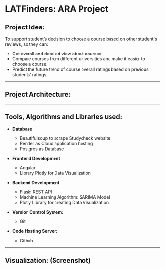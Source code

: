 # LATFinders: ARA Project

## Project Idea:

To support student’s decision to choose a course based on other student's reviews, so they can: 

* Get overall and detailed view about courses.
* Compare courses from different universities and make it easier to choose a course.
* Predict the future trend of course overall ratings based on previous students’ ratings.

***

## Project Architecture:




***

## Tools, Algorithms and Libraries used:

* **Database**
   * Beautifulsoup to scrape Studycheck website
   * Render as Cloud application hosting
   * Postgres as Database

* **Frontend Development**
   * Angular
   * Library Plotly for Data Visualization

* **Backend Development**
   * Flask: REST API
   * Machine Learning Algorithm: SARIMA Model
   * Plotly Library for creating Data Visualization

* **Version Control System:**
   * Git

* **Code Hosting Server:** 
   * Github

***

## Visualization: (Screenshot)
